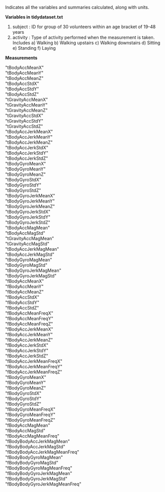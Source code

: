 Indicates all the variables and summaries calculated, along with units.

**Variables in tidydataset.txt**
1. subject      : ID for group of 30 volunteers within an age bracket of 19-48 years
2. activity     : Type of activity performed when the measurement is taken. Includes a) Walking b) Walking upstairs c) Walking downstairs d) Sitting e) Standing f) Laying

**Measurements**

"tBodyAccMeanX"                
"tBodyAccMeanY"               
"tBodyAccMeanZ"                
"tBodyAccStdX"                
"tBodyAccStdY"                 
"tBodyAccStdZ"                
"tGravityAccMeanX"             
"tGravityAccMeanY"            
"tGravityAccMeanZ"             
"tGravityAccStdX"             
"tGravityAccStdY"              
"tGravityAccStdZ"             
"tBodyAccJerkMeanX"            
"tBodyAccJerkMeanY"           
"tBodyAccJerkMeanZ"            
"tBodyAccJerkStdX"            
"tBodyAccJerkStdY"             
"tBodyAccJerkStdZ"            
"tBodyGyroMeanX"               
"tBodyGyroMeanY"              
"tBodyGyroMeanZ"               
"tBodyGyroStdX"               
"tBodyGyroStdY"                
"tBodyGyroStdZ"               
"tBodyGyroJerkMeanX"           
"tBodyGyroJerkMeanY"          
"tBodyGyroJerkMeanZ"           
"tBodyGyroJerkStdX"           
"tBodyGyroJerkStdY"            
"tBodyGyroJerkStdZ"           
"tBodyAccMagMean"              
"tBodyAccMagStd"              
"tGravityAccMagMean"           
"tGravityAccMagStd"           
"tBodyAccJerkMagMean"          
"tBodyAccJerkMagStd"          
"tBodyGyroMagMean"             
"tBodyGyroMagStd"             
"tBodyGyroJerkMagMean"         
"tBodyGyroJerkMagStd"         
"fBodyAccMeanX"                
"fBodyAccMeanY"               
"fBodyAccMeanZ"                
"fBodyAccStdX"                
"fBodyAccStdY"                 
"fBodyAccStdZ"                
"fBodyAccMeanFreqX"            
"fBodyAccMeanFreqY"           
"fBodyAccMeanFreqZ"            
"fBodyAccJerkMeanX"           
"fBodyAccJerkMeanY"            
"fBodyAccJerkMeanZ"           
"fBodyAccJerkStdX"             
"fBodyAccJerkStdY"            
"fBodyAccJerkStdZ"             
"fBodyAccJerkMeanFreqX"       
"fBodyAccJerkMeanFreqY"        
"fBodyAccJerkMeanFreqZ"       
"fBodyGyroMeanX"               
"fBodyGyroMeanY"              
"fBodyGyroMeanZ"               
"fBodyGyroStdX"               
"fBodyGyroStdY"                
"fBodyGyroStdZ"               
"fBodyGyroMeanFreqX"           
"fBodyGyroMeanFreqY"          
"fBodyGyroMeanFreqZ"           
"fBodyAccMagMean"             
"fBodyAccMagStd"               
"fBodyAccMagMeanFreq"         
"fBodyBodyAccJerkMagMean"      
"fBodyBodyAccJerkMagStd"      
"fBodyBodyAccJerkMagMeanFreq"  
"fBodyBodyGyroMagMean"        
"fBodyBodyGyroMagStd"          
"fBodyBodyGyroMagMeanFreq"    
"fBodyBodyGyroJerkMagMean"     
"fBodyBodyGyroJerkMagStd"     
"fBodyBodyGyroJerkMagMeanFreq"